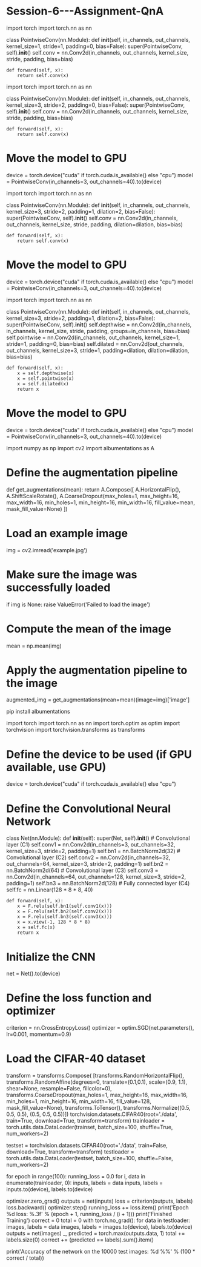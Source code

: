 # Session-6---Assignment-QnA



import torch
import torch.nn as nn

class PointwiseConv(nn.Module):
    def __init__(self, in_channels, out_channels, kernel_size=1, stride=1, padding=0, bias=False):
        super(PointwiseConv, self).__init__()
        self.conv = nn.Conv2d(in_channels, out_channels, kernel_size, stride, padding, bias=bias)
        
    def forward(self, x):
        return self.conv(x)

import torch
import torch.nn as nn

class PointwiseConv(nn.Module):
    def __init__(self, in_channels, out_channels, kernel_size=3, stride=2, padding=0, bias=False):
        super(PointwiseConv, self).__init__()
        self.conv = nn.Conv2d(in_channels, out_channels, kernel_size, stride, padding, bias=bias)
        
    def forward(self, x):
        return self.conv(x)

# Move the model to GPU
device = torch.device("cuda" if torch.cuda.is_available() else "cpu")
model = PointwiseConv(in_channels=3, out_channels=40).to(device)

import torch
import torch.nn as nn

class PointwiseConv(nn.Module):
    def __init__(self, in_channels, out_channels, kernel_size=3, stride=2, padding=1, dilation=2, bias=False):
        super(PointwiseConv, self).__init__()
        self.conv = nn.Conv2d(in_channels, out_channels, kernel_size, stride, padding, dilation=dilation, bias=bias)
        
    def forward(self, x):
        return self.conv(x)

# Move the model to GPU
device = torch.device("cuda" if torch.cuda.is_available() else "cpu")
model = PointwiseConv(in_channels=3, out_channels=40).to(device)

import torch
import torch.nn as nn

class PointwiseConv(nn.Module):
    def __init__(self, in_channels, out_channels, kernel_size=3, stride=2, padding=1, dilation=2, bias=False):
        super(PointwiseConv, self).__init__()
        self.depthwise = nn.Conv2d(in_channels, in_channels, kernel_size, stride, padding, groups=in_channels, bias=bias)
        self.pointwise = nn.Conv2d(in_channels, out_channels, kernel_size=1, stride=1, padding=0, bias=bias)
        self.dilated = nn.Conv2d(out_channels, out_channels, kernel_size=3, stride=1, padding=dilation, dilation=dilation, bias=bias)
        
    def forward(self, x):
        x = self.depthwise(x)
        x = self.pointwise(x)
        x = self.dilated(x)
        return x

# Move the model to GPU
device = torch.device("cuda" if torch.cuda.is_available() else "cpu")
model = PointwiseConv(in_channels=3, out_channels=40).to(device)

import numpy as np
import cv2
import albumentations as A

# Define the augmentation pipeline
def get_augmentations(mean):
    return A.Compose([
        A.HorizontalFlip(),
        A.ShiftScaleRotate(),
        A.CoarseDropout(max_holes=1, max_height=16, max_width=16, min_holes=1, min_height=16, min_width=16, fill_value=mean, mask_fill_value=None)
    ])

# Load an example image
img = cv2.imread('example.jpg')

# Make sure the image was successfully loaded
if img is None:
    raise ValueError('Failed to load the image')

# Compute the mean of the image
mean = np.mean(img)

# Apply the augmentation pipeline to the image
augmented_img = get_augmentations(mean=mean)(image=img)['image']

pip install albumentations

import torch
import torch.nn as nn
import torch.optim as optim
import torchvision
import torchvision.transforms as transforms

# Define the device to be used (if GPU available, use GPU)
device = torch.device("cuda" if torch.cuda.is_available() else "cpu")

# Define the Convolutional Neural Network
class Net(nn.Module):
    def __init__(self):
        super(Net, self).__init__()
        # Convolutional layer (C1)
        self.conv1 = nn.Conv2d(in_channels=3, out_channels=32, kernel_size=3, stride=2, padding=1)
        self.bn1 = nn.BatchNorm2d(32)
        # Convolutional layer (C2)
        self.conv2 = nn.Conv2d(in_channels=32, out_channels=64, kernel_size=3, stride=2, padding=1)
        self.bn2 = nn.BatchNorm2d(64)
        # Convolutional layer (C3)
        self.conv3 = nn.Conv2d(in_channels=64, out_channels=128, kernel_size=3, stride=2, padding=1)
        self.bn3 = nn.BatchNorm2d(128)
        # Fully connected layer (C4)
        self.fc = nn.Linear(128 * 8 * 8, 40)

    def forward(self, x):
        x = F.relu(self.bn1(self.conv1(x)))
        x = F.relu(self.bn2(self.conv2(x)))
        x = F.relu(self.bn3(self.conv3(x)))
        x = x.view(-1, 128 * 8 * 8)
        x = self.fc(x)
        return x

# Initialize the CNN
net = Net().to(device)

# Define the loss function and optimizer
criterion = nn.CrossEntropyLoss()
optimizer = optim.SGD(net.parameters(), lr=0.001, momentum=0.9)

# Load the CIFAR-40 dataset
transform = transforms.Compose(
    [transforms.RandomHorizontalFlip(),
     transforms.RandomAffine(degrees=0, translate=(0.1,0.1), scale=(0.9, 1.1), shear=None, resample=False, fillcolor=0),
     transforms.CoarseDropout(max_holes=1, max_height=16, max_width=16, min_holes=1, min_height=16, min_width=16, fill_value=128, mask_fill_value=None),
     transforms.ToTensor(),
     transforms.Normalize((0.5, 0.5, 0.5), (0.5, 0.5, 0.5))])
torchvision.datasets.CIFAR40(root='./data', train=True, download=True, transform=transform)
trainloader = torch.utils.data.DataLoader(trainset, batch_size=100, shuffle=True, num_workers=2)

testset = torchvision.datasets.CIFAR40(root='./data', train=False, download=True, transform=transform)
testloader = torch.utils.data.DataLoader(testset, batch_size=100, shuffle=False, num_workers=2)

for epoch in range(100):
  running_loss = 0.0
for i, data in enumerate(trainloader, 0):
  inputs, labels = data
  inputs, labels = inputs.to(device), labels.to(device)


optimizer.zero_grad()
outputs = net(inputs)
loss = criterion(outputs, labels)
loss.backward()
optimizer.step()
running_loss += loss.item()
print('Epoch %d loss: %.3f' % (epoch + 1, running_loss / (i + 1)))
print('Finished Training')
correct = 0
total = 0
with torch.no_grad():
for data in testloader:
images, labels = data
images, labels = images.to(device), labels.to(device)
outputs = net(images)
_, predicted = torch.max(outputs.data, 1)
total += labels.size(0)
correct += (predicted == labels).sum().item()

print('Accuracy of the network on the 10000 test images: %d %%' % (100 * correct / total))
